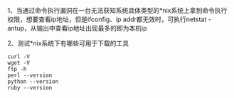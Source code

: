 1、当通过命令执行漏洞在一台无法获知系统具体类型的*nix系统上拿到命令执行权限，想要查看ip地址，但是ifconfig、ip addr都无效时，可执行netstat -antup，从输出中查看ip地址出现最多的即为本机ip

2、测试*nix系统下有哪些可用于下载的工具
```
curl -V
wget -V
ftp -h
perl --version
python --version
ruby --version
```
